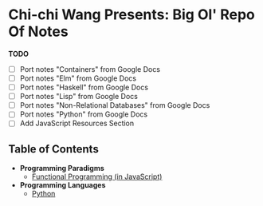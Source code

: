 # Chi-chi Wang Presents: Big Ol' Repo Of Notes
**TODO**
- [ ] Port notes "Containers" from Google Docs
- [ ] Port notes "Elm" from Google Docs
- [ ] Port notes "Haskell" from Google Docs
- [ ] Port notes "Lisp" from Google Docs
- [ ] Port notes "Non-Relational Databases" from Google Docs
- [ ] Port notes "Python" from Google Docs
- [ ] Add JavaScript Resources Section

## Table of Contents
* **Programming Paradigms**
  * [Functional Programming (in JavaScript)](./paradigms/functional-programming)
* **Programming Languages**
  * [Python](./languages/python)
